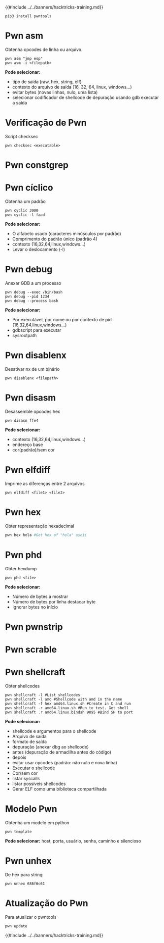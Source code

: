 {{#include ../../banners/hacktricks-training.md}}
```
pip3 install pwntools
```
# Pwn asm

Obtenha opcodes de linha ou arquivo.
```
pwn asm "jmp esp"
pwn asm -i <filepath>
```
**Pode selecionar:**

- tipo de saída (raw, hex, string, elf)
- contexto do arquivo de saída (16, 32, 64, linux, windows...)
- evitar bytes (novas linhas, nulo, uma lista)
- selecionar codificador de shellcode de depuração usando gdb executar a saída

# **Verificação de Pwn**

Script checksec
```
pwn checksec <executable>
```
# Pwn constgrep

# Pwn cíclico

Obtenha um padrão
```
pwn cyclic 3000
pwn cyclic -l faad
```
**Pode selecionar:**

- O alfabeto usado (caracteres minúsculos por padrão)
- Comprimento do padrão único (padrão 4)
- contexto (16,32,64,linux,windows...)
- Levar o deslocamento (-l)

# Pwn debug

Anexar GDB a um processo
```
pwn debug --exec /bin/bash
pwn debug --pid 1234
pwn debug --process bash
```
**Pode selecionar:**

- Por executável, por nome ou por contexto de pid (16,32,64,linux,windows...)
- gdbscript para executar
- sysrootpath

# Pwn disablenx

Desativar nx de um binário
```
pwn disablenx <filepath>
```
# Pwn disasm

Desassemble opcodes hex
```
pwn disasm ffe4
```
**Pode selecionar:**

- contexto (16,32,64,linux,windows...)
- endereço base
- cor(padrão)/sem cor

# Pwn elfdiff

Imprime as diferenças entre 2 arquivos
```
pwn elfdiff <file1> <file2>
```
# Pwn hex

Obter representação hexadecimal
```bash
pwn hex hola #Get hex of "hola" ascii
```
# Pwn phd

Obter hexdump
```
pwn phd <file>
```
**Pode selecionar:**

- Número de bytes a mostrar
- Número de bytes por linha destacar byte
- Ignorar bytes no início

# Pwn pwnstrip

# Pwn scrable

# Pwn shellcraft

Obter shellcodes
```
pwn shellcraft -l #List shellcodes
pwn shellcraft -l amd #Shellcode with amd in the name
pwn shellcraft -f hex amd64.linux.sh #Create in C and run
pwn shellcraft -r amd64.linux.sh #Run to test. Get shell
pwn shellcraft .r amd64.linux.bindsh 9095 #Bind SH to port
```
**Pode selecionar:**

- shellcode e argumentos para o shellcode
- Arquivo de saída
- formato de saída
- depuração (anexar dbg ao shellcode)
- antes (depuração de armadilha antes do código)
- depois
- evitar usar opcodes (padrão: não nulo e nova linha)
- Executar o shellcode
- Cor/sem cor
- listar syscalls
- listar possíveis shellcodes
- Gerar ELF como uma biblioteca compartilhada

# Modelo Pwn

Obtenha um modelo em python
```
pwn template
```
**Pode selecionar:** host, porta, usuário, senha, caminho e silencioso

# Pwn unhex

De hex para string
```
pwn unhex 686f6c61
```
# Atualização do Pwn

Para atualizar o pwntools
```
pwn update
```
{{#include ../../banners/hacktricks-training.md}}
